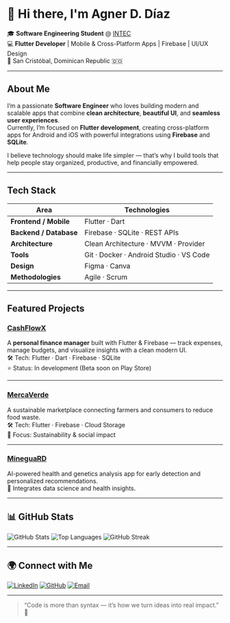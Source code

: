 # 👋 Hi there, I'm **Agner D. Díaz**

🎓 **Software Engineering Student** @ [INTEC](https://www.intec.edu.do)  
💻 **Flutter Developer** | Mobile & Cross-Platform Apps | Firebase | UI/UX Design  
📍 San Cristóbal, Dominican Republic 🇩🇴  

---

##  About Me

I’m a passionate **Software Engineer** who loves building modern and scalable apps that combine **clean architecture**, **beautiful UI**, and **seamless user experiences**.  
Currently, I’m focused on **Flutter development**, creating cross-platform apps for Android and iOS with powerful integrations using **Firebase** and **SQLite**.

I believe technology should make life simpler — that’s why I build tools that help people stay organized, productive, and financially empowered.  

---

## Tech Stack

| Area | Technologies |
|------|---------------|
| **Frontend / Mobile** | Flutter · Dart |
| **Backend / Database** | Firebase · SQLite · REST APIs |
| **Architecture** | Clean Architecture · MVVM · Provider |
| **Tools** | Git · Docker · Android Studio · VS Code |
| **Design** | Figma · Canva |
| **Methodologies** | Agile · Scrum |

---

##  Featured Projects

### [CashFlowX](https://github.com/agnerdiaz/CashFlowX)
A **personal finance manager** built with Flutter & Firebase — track expenses, manage budgets, and visualize insights with a clean modern UI.  
🛠 Tech: Flutter · Dart · Firebase · SQLite  
⭐ Status: In development (Beta soon on Play Store)

---

### [MercaVerde](#)
A sustainable marketplace connecting farmers and consumers to reduce food waste.  
🛠 Tech: Flutter · Firebase · Cloud Storage  
🎯 Focus: Sustainability & social impact

---

### [MineguaRD](#)
AI-powered health and genetics analysis app for early detection and personalized recommendations.  
🧠 Integrates data science and health insights.

---

## 📊 GitHub Stats

![GitHub Stats](https://github-readme-stats.vercel.app/api?username=agnerdiaz&show_icons=true&theme=tokyonight)
![Top Languages](https://github-readme-stats.vercel.app/api/top-langs/?username=agnerdiaz&layout=compact&theme=tokyonight)
![GitHub Streak](https://github-readme-streak-stats.herokuapp.com/?user=agnerdiaz&theme=tokyonight)

---

## 🌍 Connect with Me

[![LinkedIn](https://img.shields.io/badge/LinkedIn-Agner%20Díaz-blue?style=flat&logo=linkedin)](https://www.linkedin.com/in/agnerdiaz)
[![GitHub](https://img.shields.io/badge/GitHub-AgnerDDiaz-black?style=flat&logo=github)](https://github.com/AgnerDDiaz)
[![Email](https://img.shields.io/badge/Email-agnerdiaz.dev%40gmail.com-red?style=flat&logo=gmail)](mailto:agnerdiazenc@gmail.com)

---

> “Code is more than syntax — it’s how we turn ideas into real impact.” 🚀
